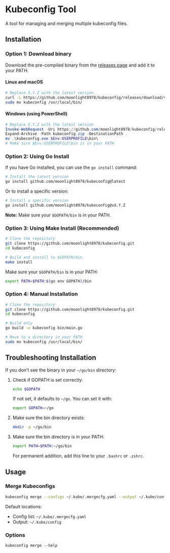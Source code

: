 # Kubeconfig Tool

A tool for managing and merging multiple kubeconfig files.

## Installation

### Option 1: Download binary

Download the pre-compiled binary from the [releases page](https://github.com/moonlight8978/kubeconfig/releases/latest) and add it to your PATH.

#### Linux and macOS

```bash
# Replace X.Y.Z with the latest version
curl -L https://github.com/moonlight8978/kubeconfig/releases/download/vX.Y.Z/kubeconfig_X.Y.Z_Linux_x86_64.tar.gz | tar xz
sudo mv kubeconfig /usr/local/bin/
```

#### Windows (using PowerShell)

```powershell
# Replace X.Y.Z with the latest version
Invoke-WebRequest -Uri https://github.com/moonlight8978/kubeconfig/releases/download/vX.Y.Z/kubeconfig_X.Y.Z_Windows_x86_64.zip -OutFile kubeconfig.zip
Expand-Archive -Path kubeconfig.zip -DestinationPath .
mv .\kubeconfig.exe $Env:USERPROFILE\bin\
# Make sure $Env:USERPROFILE\bin is in your PATH
```

### Option 2: Using Go Install

If you have Go installed, you can use the `go install` command:

```bash
# Install the latest version
go install github.com/moonlight8978/kubeconfig@latest
```

Or to install a specific version:

```bash
# Install a specific version
go install github.com/moonlight8978/kubeconfig@vX.Y.Z
```

**Note:** Make sure your `$GOPATH/bin` is in your PATH.

### Option 3: Using Make Install (Recommended)

```bash
# Clone the repository
git clone https://github.com/moonlight8978/kubeconfig.git
cd kubeconfig

# Build and install to $GOPATH/bin
make install
```

Make sure your `$GOPATH/bin` is in your PATH:

```bash
export PATH=$PATH:$(go env GOPATH)/bin
```

### Option 4: Manual Installation

```bash
# Clone the repository
git clone https://github.com/moonlight8978/kubeconfig.git
cd kubeconfig

# Build only
go build -o kubeconfig bin/main.go

# Move to a directory in your PATH
sudo mv kubeconfig /usr/local/bin/
```

## Troubleshooting Installation

If you don't see the binary in your `~/go/bin` directory:

1. Check if GOPATH is set correctly:

   ```bash
   echo $GOPATH
   ```

   If not set, it defaults to `~/go`. You can set it with:

   ```bash
   export GOPATH=~/go
   ```

2. Make sure the bin directory exists:

   ```bash
   mkdir -p ~/go/bin
   ```

3. Make sure the bin directory is in your PATH:

   ```bash
   export PATH=$PATH:~/go/bin
   ```

   For permanent addition, add this line to your `.bashrc` or `.zshrc`.

## Usage

### Merge Kubeconfigs

```bash
kubeconfig merge --configs ~/.kube/.mergecfg.yaml --output ~/.kube/config
```

Default locations:

- Config list: `~/.kube/.mergecfg.yaml`
- Output: `~/.kube/config`

### Options

```
kubeconfig merge --help
```
